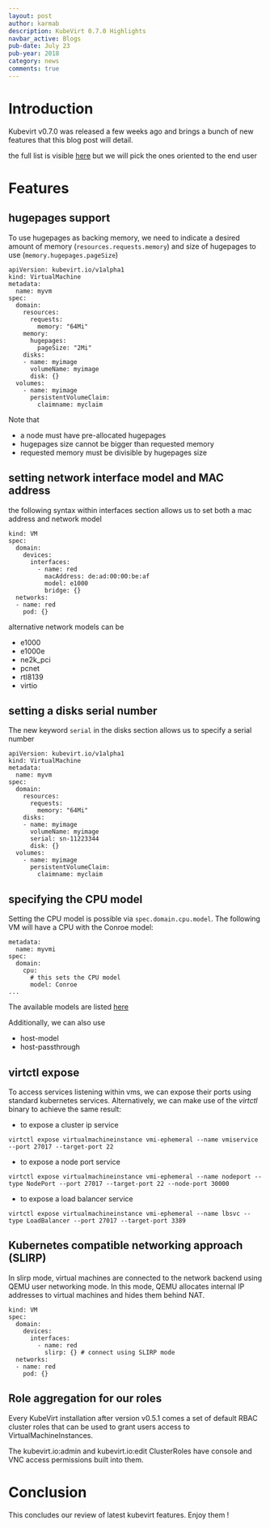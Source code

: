 ```yaml
---
layout: post
author: karmab
description: KubeVirt 0.7.0 Highlights
navbar_active: Blogs
pub-date: July 23
pub-year: 2018
category: news
comments: true
---
```


# Introduction

Kubevirt v0.7.0 was released a few weeks ago and brings a bunch of new features that this blog post will detail.

the full list is visible [here](https://github.com/kubevirt/kubevirt/releases/tag/v0.7.0) but we will pick the ones oriented to the end user

# Features 

## hugepages support

To use hugepages as backing memory, we need to indicate a desired amount of memory (`resources.requests.memory`) and size of hugepages to use (`memory.hugepages.pageSize`)

```
apiVersion: kubevirt.io/v1alpha1
kind: VirtualMachine
metadata:
  name: myvm
spec:
  domain:
    resources:
      requests:
        memory: "64Mi"
    memory:
      hugepages:
        pageSize: "2Mi"
    disks:
    - name: myimage
      volumeName: myimage
      disk: {}
  volumes:
    - name: myimage
      persistentVolumeClaim:
        claimname: myclaim
```

Note that 

- a node must have pre-allocated hugepages
- hugepages size cannot be bigger than requested memory
- requested memory must be divisible by hugepages size


## setting network interface model and MAC address

the following syntax within interfaces section allows us to set both a mac address and network  model

```
kind: VM
spec:
  domain:
    devices:
      interfaces:
        - name: red
          macAddress: de:ad:00:00:be:af
          model: e1000
          bridge: {}
  networks:
  - name: red
    pod: {}
```

alternative network models can be 

- e1000
- e1000e
- ne2k_pci
- pcnet
- rtl8139
- virtio

## setting a disks serial number

The new keyword `serial` in the disks section allows us to specify a serial number

```
apiVersion: kubevirt.io/v1alpha1
kind: VirtualMachine
metadata:
  name: myvm
spec:
  domain:
    resources:
      requests:
        memory: "64Mi"
    disks:
    - name: myimage
      volumeName: myimage
      serial: sn-11223344
      disk: {}
  volumes:
    - name: myimage
      persistentVolumeClaim:
        claimname: myclaim
```

## specifying the CPU model

Setting the CPU model is possible via `spec.domain.cpu.model`. The following VM will have a CPU with the Conroe model:

```
metadata:
  name: myvmi
spec:
  domain:
    cpu:
      # this sets the CPU model
      model: Conroe
...
```

The available models are listed [here](https://github.com/libvirt/libvirt/blob/master/src/cpu_map)

Additionally, we can also use

- host-model
- host-passthrough

## virtctl expose

To access services listening within vms, we can expose their ports using standard kubernetes services. Alternatively, we can make use of the *virtctl* binary to achieve the same result:

- to expose a cluster ip service

```
virtctl expose virtualmachineinstance vmi-ephemeral --name vmiservice --port 27017 --target-port 22
```

- to expose a node port service

```
virtctl expose virtualmachineinstance vmi-ephemeral --name nodeport --type NodePort --port 27017 --target-port 22 --node-port 30000
```

- to expose a load balancer service

```
virtctl expose virtualmachineinstance vmi-ephemeral --name lbsvc --type LoadBalancer --port 27017 --target-port 3389
```

## Kubernetes compatible networking approach (SLIRP)

In slirp mode, virtual machines are connected to the network backend using QEMU user networking mode. In this mode, QEMU allocates internal IP addresses to virtual machines and hides them behind NAT.

```
kind: VM
spec:
  domain:
    devices:
      interfaces:
        - name: red
          slirp: {} # connect using SLIRP mode
  networks:
  - name: red
    pod: {}
```

## Role aggregation for our roles

Every KubeVirt installation after version v0.5.1 comes a set of default RBAC cluster roles that can be used to grant users access to VirtualMachineInstances.

The kubevirt.io:admin and kubevirt.io:edit ClusterRoles have console and VNC access permissions built into them.

# Conclusion

This concludes our review of latest kubevirt features. Enjoy them !
